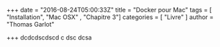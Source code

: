 +++
date = "2016-08-24T05:00:33Z"
title = "Docker pour Mac"
tags = [ "Installation", "Mac OSX" , "Chapitre 3"]
categories = [ "Livre" ]
author = "Thomas Garlot"

+++
dcdcdscdscd
c
dsc
dcsa
